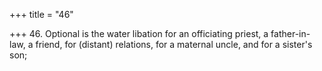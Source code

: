 +++
title = "46"

+++
46. Optional is the water libation for an officiating priest, a father-in-law, a friend, for (distant) relations, for a maternal uncle, and for a sister's son;
